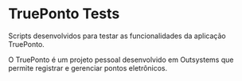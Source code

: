 # TruePonto Tests

Scripts desenvolvidos para testar as funcionalidades da aplicação TruePonto.

O TruePonto é um projeto pessoal desenvolvido em Outsystems que permite registrar e gerenciar pontos eletrônicos.

